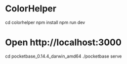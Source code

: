 # ColorHelper

cd colorhelper
npm install
npm run dev

# Open http://localhost:3000

cd pocketbase_0.14.4_darwin_amd64
./pocketbase serve
